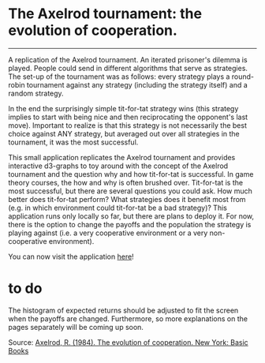 # The Axelrod tournament: the evolution of cooperation.
- - -

A replication of the Axelrod tournament. An iterated prisoner's dilemma is played. 
People could send in different algorithms that serve as strategies. 
The set-up of the tournament was as follows: every strategy plays a round-robin tournament against any strategy (including the strategy itself) and a random strategy.

In the end the surprisingly simple tit-for-tat strategy wins (this strategy implies to start with  being nice and then reciprocating the opponent's last move). 
Important to realize is that this strategy is not necessarily the best choice against ANY strategy, but  averaged out over all strategies in the tournament, it was the most successful.

This small application replicates the Axelrod tournament and provides interactive d3-graphs to toy around with the concept of the Axelrod tournament and the question why and how tit-for-tat is successful. In game theory courses, the how and why is often brushed over. Tit-for-tat is the most successful, but there are several questions you could ask. How much better does tit-for-tat perform? What strategies does it benefit most from (e.g. in which environment could tit-for-tat be a bad strategy)?
This application runs only locally so far, but there are plans to deploy it. For now, there is the option to change the payoffs and the population the strategy is playing against (i.e. a very cooperative environment or a very non-cooperative environment).

You can now visit the application [here](http://titfortat.herokuapp.com/)!

# to do

The histogram of expected returns should be adjusted to fit the screen when the payoffs are changed. Furthermore, so more explanations on the pages separately will be coming up soon.

Source: [Axelrod, R. (1984). The evolution of cooperation. New York: Basic Books](http://books.google.com/books/about/The_Evolution_of_Cooperation.html?id=KFf2HXzVO58C)
